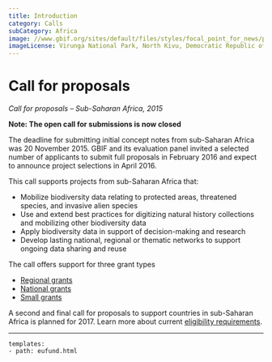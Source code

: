 ```yaml
---
title: Introduction
category: Calls
subCategory: Africa
image: //www.gbif.org/sites/default/files/styles/focal_point_for_news/public/gbif_scaled_contents/news/2015-November/82567/Virunga_National_Park_DRC.jpg
imageLicense: Virunga National Park, North Kivu, Democratic Republic of Congo. Photo by Joseph King. CC BY-NC-ND 2.0.
---
```

# Call for proposals

_Call for proposals – Sub-Saharan Africa, 2015_

**Note: The open call for submissions is now closed**

The deadline for submitting initial concept notes from sub-Saharan Africa was 20 November 2015. GBIF and its evaluation panel invited a selected number of applicants to submit full proposals in February 2016 and expect to announce project selections in April 2016.

This call supports projects from sub-Saharan Africa that:
+ Mobilize biodiversity data relating to protected areas, threatened species, and invasive alien species
+ Use and extend best practices for digitizing natural history collections and mobilizing other biodiversity data
+ Apply biodiversity data in support of decision-making and research
+ Develop lasting national, regional or thematic networks to support ongoing data sharing and reuse

The call offers support for three grant types
+ [Regional grants](regional-grants)
+ [National grants](national-grants)
+ [Small grants](small-grants)

A second and final call for proposals to support countries in sub-Saharan Africa is planned for 2017. Learn more about current [eligibility requirements](about/eligibility).

--------


```styledYaml
templates:
- path: eufund.html
```
